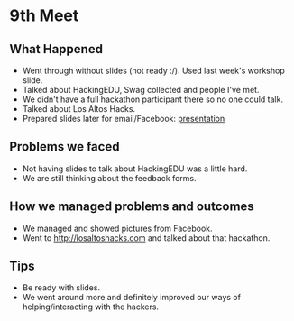 # 9th Meet

## What Happened

- Went through without slides (not ready :/). Used last week's workshop slide.
- Talked about HackingEDU, Swag collected and people I've met.
- We didn't have a full hackathon participant there so no one could talk.
- Talked about Los Altos Hacks.
- Prepared slides later for email/Facebook:
  [presentation](https://github.com/SMHS-Programming/club/blob/4b60a735e2315cdd309adbf0a06045af71830aec/meetings/10_26_Meeting_IX.pdf)

## Problems we faced

- Not having slides to talk about HackingEDU was a little hard.
- We are still thinking about the feedback forms.

## How we managed problems and outcomes

- We managed and showed pictures from Facebook.
- Went to http://losaltoshacks.com and talked about that hackathon.

## Tips

- Be ready with slides.
- We went around more and definitely improved our ways of helping/interacting
  with the hackers.
